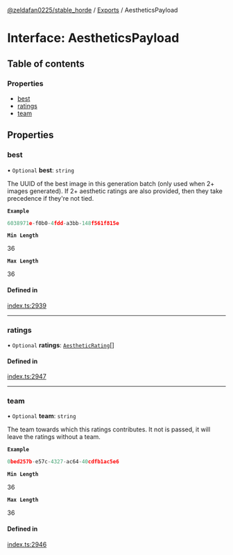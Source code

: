 [@zeldafan0225/stable_horde](../README.md) / [Exports](../modules.md) / AestheticsPayload

# Interface: AestheticsPayload

## Table of contents

### Properties

- [best](AestheticsPayload.md#best)
- [ratings](AestheticsPayload.md#ratings)
- [team](AestheticsPayload.md#team)

## Properties

### best

• `Optional` **best**: `string`

The UUID of the best image in this generation batch (only used when 2+ images generated). If 2+ aesthetic ratings are also provided, then they take precedence if they're not tied.

**`Example`**

```ts
6038971e-f0b0-4fdd-a3bb-148f561f815e
```

**`Min Length`**

36

**`Max Length`**

36

#### Defined in

[index.ts:2939](https://github.com/ZeldaFan0225/stable_horde/blob/ca96654/index.ts#L2939)

___

### ratings

• `Optional` **ratings**: [`AestheticRating`](AestheticRating.md)[]

#### Defined in

[index.ts:2947](https://github.com/ZeldaFan0225/stable_horde/blob/ca96654/index.ts#L2947)

___

### team

• `Optional` **team**: `string`

The team towards which this ratings contributes. It not is passed, it will leave the ratings without a team.

**`Example`**

```ts
0bed257b-e57c-4327-ac64-40cdfb1ac5e6
```

**`Min Length`**

36

**`Max Length`**

36

#### Defined in

[index.ts:2946](https://github.com/ZeldaFan0225/stable_horde/blob/ca96654/index.ts#L2946)
